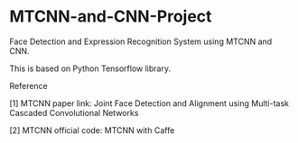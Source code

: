 # MTCNN-and-CNN-Project
Face Detection and Expression Recognition System using MTCNN and CNN.

This is based on Python Tensorflow library.

Reference

[1] MTCNN paper link: Joint Face Detection and Alignment using Multi-task Cascaded Convolutional Networks

[2] MTCNN official code: MTCNN with Caffe
